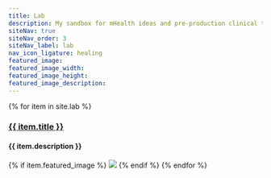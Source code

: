 ```yaml
---
title: Lab
description: My sandbox for mHealth ideas and pre-production clinical tools
siteNav: true
siteNav_order: 3
siteNav_label: lab
nav_icon_ligature: healing
featured_image:
featured_image_width:
featured_image_height:
featured_image_description:
---
```

{% for item in site.lab %}
<h3><a href="{{ item.url }}">{{ item.title }}</a></h3>
<h4>{{ item.description }}</h4>
{% if item.featured_image %}
<amp-img alt="{{ item.featured_image_description }}"
  src="{{ item.featured_image }}"
  width="{{ item.featured_image_width }}"
  height="{{ item.featured_image_height }}"
  layout="responsive">
  <noscript>
    <img src="{{ item.featured_image }}" width="{{ item.featured_image_width }}"
    height="{{ item.featured_image_height }}" />
  </noscript>
</amp-img>
{% endif %}
{% endfor %}

